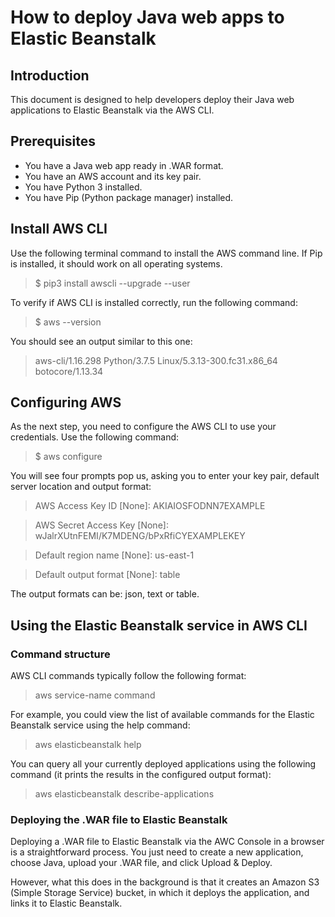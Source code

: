 # How to deploy Java web apps to Elastic Beanstalk

## Introduction

This document is designed to help developers deploy their Java web applications to Elastic Beanstalk via the AWS CLI.

## Prerequisites

- You have a Java web app ready in .WAR format.
- You have an AWS account and its key pair.
- You have Python 3 installed.
- You have Pip (Python package manager) installed.

## Install AWS CLI

Use the following terminal command to install the AWS command line. If Pip is installed, it should work on all operating systems.

> $ pip3 install awscli --upgrade --user

To verify if AWS CLI is installed correctly, run the following command:

> $ aws --version

You should see an output similar to this one:

> aws-cli/1.16.298 Python/3.7.5 Linux/5.3.13-300.fc31.x86_64 botocore/1.13.34

## Configuring AWS

As the next step, you need to configure the AWS CLI to use your credentials. Use the following command:

> $ aws configure

You will see four prompts pop us, asking you to enter your key pair, default server location and output format:

> AWS Access Key ID [None]: AKIAIOSFODNN7EXAMPLE

> AWS Secret Access Key [None]: wJalrXUtnFEMI/K7MDENG/bPxRfiCYEXAMPLEKEY

> Default region name [None]: us-east-1

> Default output format [None]: table

The output formats can be: json, text or table.

## Using the Elastic Beanstalk service in AWS CLI

### Command structure

AWS CLI commands typically follow the following format:

> aws service-name command

For example, you could view the list of available commands for the Elastic Beanstalk service using the help command:

> aws elasticbeanstalk help

You can query all your currently deployed applications using the following command (it prints the results in the configured output format):

> aws elasticbeanstalk describe-applications

### Deploying the .WAR file to Elastic Beanstalk

Deploying a .WAR file to Elastic Beanstalk via the AWC Console in a browser is a straightforward process. You just need to create a new application, choose Java, upload your .WAR file, and click Upload & Deploy.

However, what this does in the background is that it creates an Amazon S3 (Simple Storage Service) bucket, in which it deploys the application, and links it to Elastic Beanstalk.



